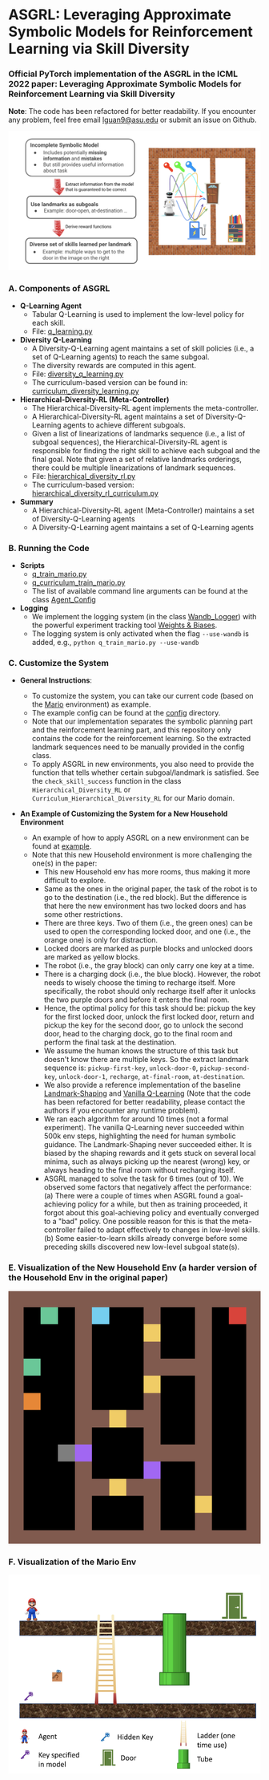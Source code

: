 # ASGRL: Leveraging Approximate Symbolic Models for Reinforcement Learning via Skill Diversity
### Official PyTorch implementation of the ASGRL in the ICML 2022 paper: Leveraging Approximate Symbolic Models for Reinforcement Learning via Skill Diversity

**Note**: The code has been refactored for better readability. If you encounter any problem, feel free email lguan9@asu.edu or submit an issue on Github. 

![overview](images/overview.png)


### A. Components of ASGRL
- **Q-Learning Agent**
	- Tabular Q-Learning is used to implement the low-level policy for each skill.
	- File: [q\_learning.py](https://github.com/GuanSuns/ASGRL/blob/main/learning_agents/q_learning/q_learning.py)
- **Diversity Q-Learning**
	- A Diversity-Q-Learning agent maintains a set of skill policies (i.e., a set of Q-Learning agents) to reach the same subgoal.
	- The diversity rewards are computed in this agent.
	- File: [diversity\_q\_learning.py](https://github.com/GuanSuns/ASGRL/blob/main/learning_agents/diversity_q_learning/diversity_q_learning.py)
	- The curriculum-based version can be found in: [curriculum\_diversity\_learning.py](https://github.com/GuanSuns/ASGRL/blob/main/learning_agents/diversity_q_learning/curriculum_diversity_q_learning.py)
- **Hierarchical-Diversity-RL (Meta-Controller)**
	- The Hierarchical-Diversity-RL agent implements the meta-controller.
	- A Hierarchical-Diversity-RL agent maintains a set of Diversity-Q-Learning agents to achieve different subgoals.
	- Given a list of linearizations of landmarks sequence (i.e., a list of subgoal sequences), the Hierarchical-Diversity-RL agent is responsible for finding the right skill to achieve each subgoal and the final goal. Note that given a set of relative landmarks orderings, there could be multiple linearizations of landmark sequences.
	- File: [hierarchical\_diversity\_rl.py](https://github.com/GuanSuns/ASGRL/blob/main/learning_agents/hierarchical_diversity_rl/hierarchical_diversity_rl.py)
	- The curriculum-based version: [hierarchical\_diversity\_rl\_curriculum.py](https://github.com/GuanSuns/ASGRL/blob/main/learning_agents/hierarchical_diversity_rl/hierarchical_diversity_rl_curriculum.py)
- **Summary**
	- A Hierarchical-Diversity-RL agent (Meta-Controller) maintains a set of Diversity-Q-Learning agents
	- A Diversity-Q-Learning agent maintains a set of Q-Learning agents

	
### B. Running the Code
- **Scripts**
	- [q\_train\_mario.py](https://github.com/GuanSuns/ASGRL/blob/main/q_train_mario.py)
	- [q\_curriculum\_train\_mario.py](https://github.com/GuanSuns/ASGRL/blob/main/q_curriculum_train_mario.py)
	- The list of available command line arguments can be found at the class [Agent\_Config](https://github.com/GuanSuns/ASGRL/blob/main/config/__init__.py)
- **Logging**
	- We implement the logging system (in the class [Wandb\_Logger](https://github.com/GuanSuns/ASGRL/blob/main/utils/experiment_manager.py)) with the powerful experiment tracking tool [Weights & Biases](https://wandb.ai).
	- The logging system is only activated when the flag ``--use-wandb`` is added, e.g., ``python q_train_mario.py --use-wandb``

	
### C. Customize the System
- **General Instructions**:
	- To customize the system, you can take our current code (based on the [Mario](https://github.com/GuanSuns/ASGRL/blob/main/env_mario/env_mario.py) environment) as example. 
	- The example config can be found at the [config](https://github.com/GuanSuns/ASGRL/tree/main/config) directory.
	- Note that our implementation separates the symbolic planning part and the reinforcement learning part, and this repository only contains the code for the reinforcement learning. So the extracted landmark sequences need to be manually provided in the config class. 
	- To apply ASGRL in new environments, you also need to provide the function that tells whether certain subgoal/landmark is satisfied. See the ``check_skill_success`` function in the class ``Hierarchical_Diversity_RL`` or ``Curriculum_Hierarchical_Diversity_RL`` for our Mario domain.

- **An Example of Customizing the System for a New Household Environment**
	- An example of how to apply ASGRL on a new environment can be found at [example](https://github.com/GuanSuns/ASGRL/tree/main/example).
	- Note that this new Household environment is more challenging the one(s) in the paper:
		- This new Household env has more rooms, thus making it more difficult to explore.
		- Same as the ones in the original paper, the task of the robot is to go to the destination (i.e., the red block). But the difference is that here the new environment has two locked doors and has some other restrictions.
		- There are three keys. Two of them (i.e., the green ones) can be used to open the corresponding locked door, and one (i.e., the orange one) is only for distraction.
		- Locked doors are marked as purple blocks and unlocked doors are marked as yellow blocks.
		- The robot (i.e., the gray block) can only carry one key at a time. 
		- There is a charging dock (i.e., the blue block). However, the robot needs to wisely choose the timing to recharge itself. More specifically, the robot should only recharge itself after it unlocks the two purple doors and before it enters the final room.
		- Hence, the optimal policy for this task should be: pickup the key for the first locked door, unlock the first locked door, return and pickup the key for the second door, go to unlock the second door, head to the charging dock, go to the final room and perform the final task at the destination.
		- We assume the human knows the structure of this task but doesn't know there are multiple keys. So the extract landmark sequence is: ``pickup-first-key``, ``unlock-door-0``, ``pickup-second-key``, ``unlock-door-1``, ``recharge``, ``at-final-room``, ``at-destination``.
		- We also provide a reference implementation of the baseline [Landmark-Shaping](https://github.com/GuanSuns/ASGRL/blob/main/example/run_landmark_shaping_baseline.py) and [Vanilla Q-Learning](https://github.com/GuanSuns/ASGRL/blob/main/example/run_q_baseline.py) (Note that the code has been refactored for better readability, please contact the authors if you encounter any runtime problem). 
		- We ran each algorithm for around 10 times (not a formal experiment). The vanilla Q-Learning never succeeded within 500k env steps, highlighting the need for human symbolic guidance. The Landmark-Shaping never succeeded either. It is biased by the shaping rewards and it gets stuck on several local minima, such as always picking up the nearest (wrong) key, or always heading to the final room without recharging itself.
		- ASGRL managed to solve the task for 6 times (out of 10). We observed some factors that negatively affect the performance: (a) There were a couple of times when ASGRL found a goal-achieving policy for a while, but then as training proceeded, it forgot about this goal-achieving policy and eventually converged to a "bad" policy. One possible reason for this is that the meta-controller failed to adapt effectively to changes in low-level skills. (b) Some easier-to-learn skills already converge before some preceding skills discovered new low-level subgoal state(s).


### E. Visualization of the New Household Env (a harder version of the Household Env in the original paper)
![Mario](images/household_hard.png)	


### F. Visualization of the Mario Env 
![Mario](images/mario_env.png)

